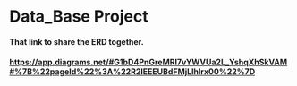 # Data_Base Project
#### That link to share the ERD together. 
#### https://app.diagrams.net/#G1bD4PnGreMRI7vYWVUa2L_YshqXhSkVAM#%7B%22pageId%22%3A%22R2lEEEUBdFMjLlhIrx00%22%7D
